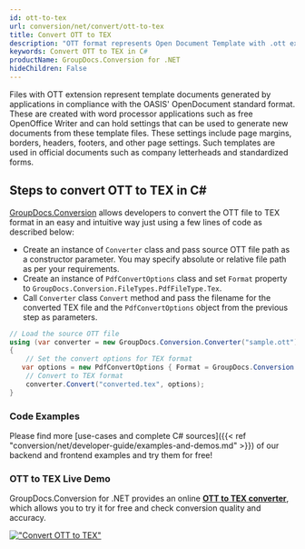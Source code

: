 ```yaml
---
id: ott-to-tex
url: conversion/net/convert/ott-to-tex
title: Convert OTT to TEX
description: "OTT format represents Open Document Template with .ott extension. Learn how to convert OTT to TEX file programmatically in C# language using GroupDocs.Conversion for .NET library."
keywords: Convert OTT to TEX in C#
productName: GroupDocs.Conversion for .NET
hideChildren: False
---
```


Files with OTT extension represent template documents generated by applications in compliance with the OASIS' OpenDocument standard format. These are created with word processor applications such as free OpenOffice Writer and can hold settings that can be used to generate new documents from these template files. These settings include page margins, borders, headers, footers, and other page settings. Such templates are used in official documents such as company letterheads and standardized forms.

## Steps to convert OTT to TEX in C#

[GroupDocs.Conversion](https://products.groupdocs.com/conversion/net) allows developers to convert the OTT file to TEX format in an easy and intuitive way just using a few lines of code as described below:

* Create an instance of `Converter` class and pass source OTT file path as a constructor parameter. You may specify absolute or relative file path as per your requirements. 
* Create an instance of `PdfConvertOptions` class and set `Format` property to `GroupDocs.Conversion.FileTypes.PdfFileType.Tex`.
* Call `Converter` class `Convert` method and pass the filename for the converted TEX file and the `PdfConvertOptions` object from the previous step as parameters.

```csharp
// Load the source OTT file
using (var converter = new GroupDocs.Conversion.Converter("sample.ott"))
{
    // Set the convert options for TEX format
   var options = new PdfConvertOptions { Format = GroupDocs.Conversion.FileTypes.PdfFileType.Tex };
    // Convert to TEX format
    converter.Convert("converted.tex", options);
}
```

### Code Examples

Please find more [use-cases and complete C# sources]({{< ref "conversion/net/developer-guide/examples-and-demos.md" >}}) of our backend and frontend examples and try them for free!

### OTT to TEX Live Demo

GroupDocs.Conversion for .NET provides an online [**OTT to TEX converter**](https://products.groupdocs.app/conversion/ott-to-tex), which allows you to try it for free and check conversion quality and accuracy.

[!["Convert OTT to TEX"](conversion/net/images/convert-to-tex/convert-ott-to-tex.png)](https://products.groupdocs.app/conversion/ott-to-tex)